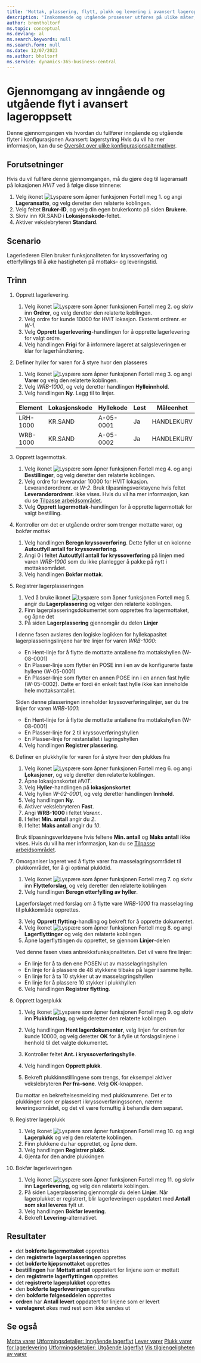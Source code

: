 ```yaml
---
title: 'Mottak, plassering, flytt, plukk og levering i avansert lageroppsett'
description: 'Innkommende og utgående prosesser utføres på ulike måter, avhengig av kompleksitetsnivået til lageret.'
author: brentholtorf
ms.topic: conceptual
ms.devlang: al
ms.search.keywords: null
ms.search.form: null
ms.date: 12/07/2023
ms.author: bholtorf
ms.service: dynamics-365-business-central
---
```


# Gjennomgang av inngående og utgående flyt i avansert lageroppsett

Denne gjennomgangen vis hvordan du fullfører inngående og utgående flyter i konfigurasjonen Avansert: lagerstyring Hvis du vil ha mer informasjon, kan du se [Oversikt over ulike konfigurasjonsalternativer](../../design-details-warehouse-management.md#overview-of-different-configuration-options).

## Forutsetninger  
Hvis du vil fullføre denne gjennomgangen, må du gjøre deg til lageransatt på lokasjonen *HVIT* ved å følge disse trinnene:  
1. Velg ikonet ![Lyspære som åpner funksjonen Fortell meg 1.](../../media/ui-search/search_small.png "Fortell hva du vil gjøre") og angi **Lageransatte**, og velg deretter den relaterte koblingen.  
2. Velg feltet **Bruker-ID**, og velg din egen brukerkonto på siden **Brukere**.  
3. Skriv inn KR.SAND i **Lokasjonskode**-feltet.  
4. Aktiver vekslebryteren **Standard**.


## Scenario  
Lagerlederen Ellen bruker funksjonaliteten for kryssoverføring og etterfyllings til å øke hastigheten på mottaks- og leveringstid.  

## Trinn

1. Opprett lagerlevering.  

    1. Velg ikonet ![Lyspære som åpner funksjonen Fortell meg 2.](../../media/ui-search/search_small.png "Fortell hva du vil gjøre") og skriv inn **Ordrer**, og velg deretter den relaterte koblingen.  
    2. Velg ordre for kunde 10000 for HVIT lokasjon. Eksternt ordrenr. er *W-1*.
    3. Velg **Opprett lagerlevering**-handlingen for å opprette lagerlevering for valgt ordre.
    4. Velg handlingen **Frigi** for å informere lageret at salgsleveringen er klar for lagerhåndtering.  

2. Definer hyller for varen for å styre hvor den plasseres 

    1.  Velg ikonet ![Lyspære som åpner funksjonen Fortell meg 3.](../../media/ui-search/search_small.png "Fortell hva du vil gjøre") og angi **Varer** og velg den relaterte koblingen.  
    2.  Velg *WRB-1000*, og velg deretter handlingen **Hylleinnhold**.  
    3.  Velg handlingen **Ny**. Legg til to linjer.
    
    |Element|Lokasjonskode|Hyllekode|Løst|Måleenhet|
    |----------|----------|---------|---|------|  
    |LRH-1000|KR.SAND|A-05-0001|Ja|HANDLEKURV|  
    |WRB-1000|KR.SAND|A-05-0002|Ja|HANDLEKURV|

3. Opprett lagermottak.  

    1. Velg ikonet ![Lyspære som åpner funksjonen Fortell meg 4.](../../media/ui-search/search_small.png "Fortell hva du vil gjøre") og angi **Bestillinger**, og velg deretter den relaterte koblingen.  
    2. Velg ordre for leverandør 10000 for HVIT lokasjon. Leverandørordrenr. er *W-2*. Bruk tilpasningsverktøyene hvis feltet **Leverandørordrenr.** ikke vises. Hvis du vil ha mer informasjon, kan du se [Tilpasse arbeidsområdet](../../ui-personalization-user.md).
    3. Velg **Opprett lagermottak**-handlingen for å opprette lagermottak for valgt bestilling.


4. Kontroller om det er utgående ordrer som trenger mottatte varer, og bokfør mottak
    1. Velg handlingen **Beregn kryssoverføring**. Dette fyller ut en kolonne **Autoutfyll antall for kryssoverføring**.
    2. Angi 0 i feltet **Autoutfyll antall for kryssoverføring** på linjen med varen *WRB-1000* som du ikke planlegger å pakke på nytt i mottaksområdet.
    3. Velg handlingen **Bokfør mottak**.

5. Registrer lagerplasseringen
    1. Ved å bruke ikonet ![Lyspære som åpner funksjonen Fortell meg 5.](../../media/ui-search/search_small.png "Fortell hva du vil gjøre") angir du **Lagerplassering** og velger den relaterte koblingen.
    2. Finn lagerplasseringsdokumentet som opprettes fra lagermottaket, og åpne det
    3. På siden **Lagerplassering** gjennomgår du delen **Linjer**

    I denne fasen avsløres den logiske logikken for hyllekapasitet lagerplasseringslinjene har tre linjer for varen *WRB-1000*:
    - En Hent-linje for å flytte de mottatte antallene fra mottakshyllen (W-08-0001)
    - En Plasser-linje som flytter én POSE inn i en av de konfigurerte faste hyllene (W-05-0001)
    - En Plasser-linje som flytter en annen POSE inn i en annen fast hylle (W-05-0002). Dette er fordi én enkelt fast hylle ikke kan inneholde hele mottaksantallet.

    Siden denne plasseringen inneholder kryssoverføringslinjer, ser du tre linjer for varen *WRB-1001*:
    -  En Hent-linje for å flytte de mottatte antallene fra mottakshyllen (W-08-0001)
    -  En Plasser-linje for 2 til kryssoverføringshyllen
    -  En Plasser-linje for restantallet i lagringshyllen

    4. Velg handlingen **Registrer plassering**.


6. Definer en plukkhylle for varen for å styre hvor den plukkes fra 

    1.  Velg ikonet ![Lyspære som åpner funksjonen Fortell meg 6.](../../media/ui-search/search_small.png "Fortell hva du vil gjøre") og angi **Lokasjoner**, og velg deretter den relaterte koblingen.  
    2.  Åpne lokasjonskortet *HVIT*.  
    3.  Velg **Hyller**-handlingen på **lokasjonskortet**
    4.  Velg hyllen *W-02-0001*, og velg deretter handlingen **Innhold**.  
    5.  Velg handlingen **Ny**.  
    6.  Aktiver vekslebryteren **Fast**.  
    7.  Angi **WRB-1000** i feltet *Varenr.*. 
    8.  I feltet **Min. antall** angir du *2*. 
    9.  I feltet **Maks antall** angir du *10*. 

    Bruk tilpasningsverktøyene hvis feltene **Min. antall** og **Maks antall** ikke vises. Hvis du vil ha mer informasjon, kan du se [Tilpasse arbeidsområdet](../../ui-personalization-user.md). 

7. Omorganiser lageret ved å flytte varer fra masselagringsområdet til plukkområdet, for å gi optimal plukktid.

    1. Velg ikonet ![Lyspære som åpner funksjonen Fortell meg 7.](../../media/ui-search/search_small.png "Fortell hva du vil gjøre") og skriv inn **Flytteforslag**, og velg deretter den relaterte koblingen
    2. Velg handlingen **Beregn etterfylling av hyller**. 

    Lagerforslaget med forslag om å flytte vare *WRB-1000* fra masselagring til plukkområde opprettes.

    3. Velg **Opprett flytting**-handling og bekreft for å opprette dokumentet.
    4.  Velg ikonet ![Lyspære som åpner funksjonen Fortell meg 8.](../../media/ui-search/search_small.png "Fortell hva du vil gjøre") og angi **Lagerflyttinger** og velg den relaterte koblingen
    5.  Åpne lagerflyttingen du opprettet, se gjennom **Linjer**-delen

     Ved denne fasen vises anbrekksfunksjonaliteten. Det vil være fire linjer:
    - En linje for å ta den ene POSEN ut av masselagringshyllen
    - En linje for å plassere de 48 stykkene tilbake på lager i samme hylle. 
    - En linje for å ta 10 stykker ut av masselagringshyllen
    - En linje for å plassere 10 stykker i plukkhyllen

    6.  Velg handlingen **Registrer flytting**.

8. Opprett lagerplukk

    1. Velg ikonet ![Lyspære som åpner funksjonen Fortell meg 9.](../../media/ui-search/search_small.png "Fortell hva du vil gjøre") og skriv inn **Plukkforslag**, og velg deretter den relaterte koblingen
    2. Velg handlingen **Hent lagerdokumenter**, velg linjen for ordren for kunde 10000, og velg deretter **OK** for å fylle ut forslagslinjene i henhold til det valgte dokumentet.

    3. Kontroller feltet **Ant. i kryssoverføringshylle**. 

    4. Velg handlingen **Opprett plukk**.
    5. Bekreft plukkinnstillingene som trengs, for eksempel aktiver vekslebryteren **Per fra-sone**. Velg **OK**-knappen.
    
    Du mottar en bekreftelsesmelding med plukknumrene. Det er to plukkinger som er plassert i kryssoverføringssonen, nærme leveringsområdet, og det vil være fornuftig å behandle dem separat.

9.  Registrer lagerplukk
    1. Velg ikonet ![Lyspære som åpner funksjonen Fortell meg 10.](../../media/ui-search/search_small.png "Fortell hva du vil gjøre") og angi **Lagerplukk** og velg den relaterte koblingen.
    2. Finn plukkene du har opprettet, og åpne dem.
    3. Velg handlingen **Registrer plukk**.
    4. Gjenta for den andre plukkingen

10. Bokfør lagerleveringen
    
    1. Velg ikonet ![Lyspære som åpner funksjonen Fortell meg 11.](../../media/ui-search/search_small.png "Fortell hva du vil gjøre") og skriv inn **Lagerlevering**, og velg den relaterte koblingen.
    2. På siden Lagerplassering gjennomgår du delen **Linjer**. Når lagerplukket er registrert, blir lagerleveringen oppdatert med **Antall som skal leveres** fylt ut.
    3. Velg handlingen **Bokfør levering**.
    4. Bekreft **Levering**-alternativet.


## Resultater
- det **bokførte lagermottaket** opprettes
- den **registrerte lagerplasseringen** opprettes    
- det **bokførte kjøpsmottaket** opprettes    
- **bestillingen** har **Mottatt antall** oppdatert for linjene som er mottatt
- den **registrerte lagerflyttingen** opprettes
- det **registrerte lagerplukket** opprettes
- den **bokførte lagerleveringen** opprettes
- den **bokførte følgeseddelen** opprettes
- **ordren** har **Antall levert** oppdatert for linjene som er levert
- **varelageret** økes med rest som ikke sendes ut



## Se også
[Motta varer](../../warehouse-how-receive-items.md) 
[Utformingsdetaljer: Inngående lagerflyt](../../design-details-inbound-warehouse-flow.md) 
[Lever varer](../../warehouse-how-ship-items.md) 
[Plukk varer for lagerlevering](../../warehouse-how-to-pick-items-for-warehouse-shipment.md) 
[Utformingsdetaljer: Utgående lagerflyt](../../design-details-outbound-warehouse-flow.md) 
[Vis tilgjengeligheten av varer](../../inventory-how-availability-overview.md) 
